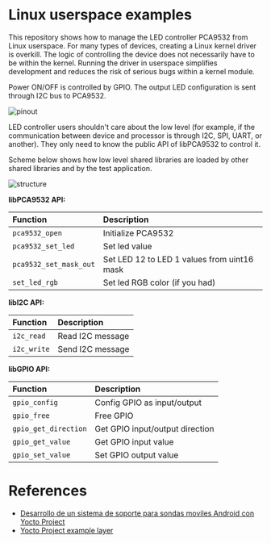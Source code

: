 # Linux userspace examples
This repository shows how to manage the LED controller PCA9532 from Linux userspace. For many types of devices, creating a Linux kernel driver is overkill. The logic of controlling the device does not necessarily have to be within the kernel. Running the driver in userspace simplifies development and reduces the risk of serious bugs within a kernel module.

Power ON/OFF is controlled by GPIO. The output LED configuration is sent through I2C bus to PCA9532.

![pinout](http://mbed.org/media/uploads/chris/pca9532pinout.png)

LED controller users shouldn't care about the low level (for example, if the communication between device and processor is through I2C, SPI, UART, or another). They only need to know the public API of libPCA9532 to control it. 

Scheme below shows how low level shared libraries are loaded by other shared libraries and by the test application.

![structure](https://imgur.com/05qfkYi.jpg)

**libPCA9532 API:**

| Function | Description |
| :--- | :--- | 
| `pca9532_open` | Initialize PCA9532 |
| `pca9532_set_led` | Set led value |
| `pca9532_set_mask_out` | Set LED 12 to LED 1 values from uint16 mask  |
| `set_led_rgb` | Set led RGB color (if you had) |

**libI2C API:**

| Function | Description |
| :--- | :--- | 
| `i2c_read` | Read I2C message |
| `i2c_write` | Send I2C message |

**libGPIO API:**

| Function | Description |
| :--- | :--- | 
| `gpio_config` | Config GPIO as input/output |
| `gpio_free` | Free GPIO |
| `gpio_get_direction` | Get GPIO input/output direction  |
| `gpio_get_value` | Get GPIO input value |
| `gpio_set_value` | Set GPIO output value |

# References
- [Desarrollo de un sistema de soporte para sondas moviles Android con Yocto Project](https://riunet.upv.es/bitstream/handle/10251/181908/Lopez%20-%20DESARROLLO%20DEL%20SOFTWARE%20DE%20UN%20SISTEMA%20DE%20SOPORTE%20PARA%20SONDAS%20MOVILES%20ANDROID%20CON%20YOCTO%20PR....pdf?sequence=1&isAllowed=y)
- [Yocto Project example layer](https://github.com/bloppan/meta-app)
















